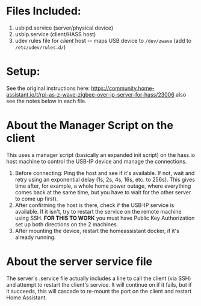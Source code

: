 # Files Included:
1. usbipd.service (server/physical device)
2. usbip.service (client/HASS host)
3. udev rules file for *client* host -- maps USB device to `/dev/zwave` (add to `/etc/udev/rules.d/`)

# Setup:
See the original instructions here: https://community.home-assistant.io/t/rpi-as-z-wave-zigbee-over-ip-server-for-hass/23006
also see the notes below in each file.

# About the Manager Script on the client
This uses a manager script (basically an expanded init script) on the hass.io host machine to control the USB-IP device and manage the connections.

  1) Before connecting: Ping the host and see if it's available. If not, wait and retry using an exponential delay (1s, 2s, 4s, 16s, etc. to 256s). This gives time after, for example, a whole home power outage, where everything comes back at the same time, but you have to wait for the other server to come up first).
  2) After confirming the host is there, check if the USB-IP service is available. If it isn't, try to restart the service on the remote machine using SSH.  **FOR THIS TO WORK** you must have Public Key Authorization set up both directions on the 2 machines.
  3) After mounting the device, restart the homeassistant docker, if it's already running.
  
# About the server service file
The server's .service file actually includes a line to call the client (via SSH) and attempt to restart the client's service. It will continue on if it fails, but if it succeeds, this will cascade to re-mount the port on the client and restart Home Assistant.
  